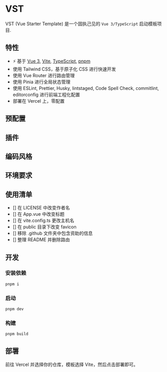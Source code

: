 # VST

VST (Vue Starter Template) 是一个固执己见的 `Vue 3/TypeScript` 启动模板项目.

## 特性

- ⚡ 基于 [Vue 3](https://cn.vuejs.org/), [Vite](https://cn.vitejs.dev/), [TypeScript](https://www.typescriptlang.org/), [pnpm](https://pnpm.io/zh/)
- 使用 Tailwind CSS，基于原子化 CSS 进行快速开发
- 使用 Vue Router 进行路由管理
- 使用 Pinia 进行全局状态管理
- 使用 ESLint, Prettier, Husky, lintstaged, Code Spell Check, commitlint, editorconfig 进行前端工程化配置
- 部署在 Vercel 上，零配置

## 预配置

## 插件

## 编码风格

## 环境要求

## 使用清单

- [] 在 LICENSE 中改变作者名
- [] 在 App.vue 中改变标题
- [] 在 vite.config.ts 更改主机名
- [] 在 public 目录下改变 favicon
- [] 移除 .github 文件夹中包含资助的信息
- [] 整理 README 并删除路由

## 开发

### 安装依赖

```bash
pnpm i
```

### 启动

```bash
pnpm dev
```

### 构建

```bash
pnpm build
```

## 部署

前往 Vercel 并选择你的仓库，模板选择 Vite，然后点击部署即可。
